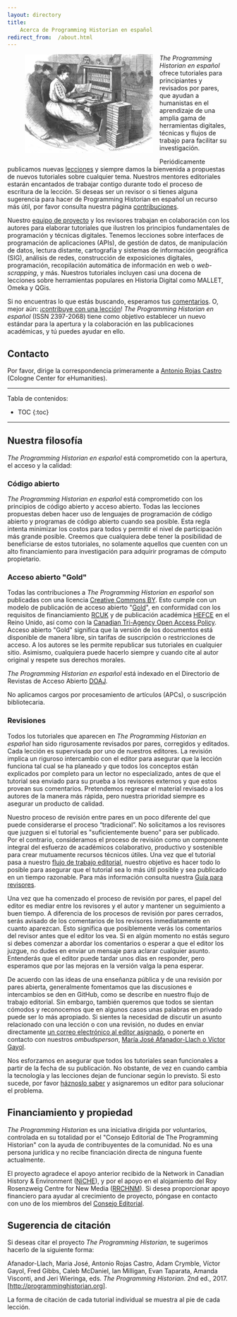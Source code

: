 ```yaml
---  
layout: directory
title:  
    Acerca de Programming Historian en español
redirect_from:  /about.html
---
```


<figure>
	<img src="../images/about.png" width="290px" style="float: left; margin-right: 15px; margin-bottom: 15px;" />
</figure>

*The Programming Historian en español* ofrece tutoriales para principiantes y revisados por pares, que ayudan a humanistas en el aprendizaje de una amplia gama de herramientas digitales, técnicas y flujos de trabajo para facilitar su investigación.

Periódicamente publicamos nuevas [lecciones] y siempre damos la bienvenida a  propuestas de nuevos tutoriales sobre cualquier tema. Nuestros mentores editoriales estarán encantados de trabajar contigo durante todo el proceso de escritura de la lección. Si deseas ser un revisor o si tienes alguna sugerencia para hacer de Programming Historian en español un recurso más útil, por favor consulta nuestra página [contribuciones].

Nuestro [equipo de proyecto] y los revisores trabajan en colaboración con los autores para elaborar tutoriales que ilustren los principios fundamentales de programación y técnicas digitales. Tenemos lecciones sobre interfaces de programación de aplicaciones (APIs), de gestión de datos, de manipulación de datos, lectura distante, cartografía y sistemas de información geográfica (SIG), análisis de redes, construcción de exposiciones digitales, programación, recopilación automática de información en web o *web-scrapping*, y más. Nuestros tutoriales incluyen casi una docena de lecciones sobre herramientas populares en Historia Digital como MALLET, Omeka y QGis.

Si no encuentras lo que estás buscando, esperamos tus [comentarios]. O, mejor aún: ¡[contribuye con una lección]! *The Programming Historian en español* (ISSN 2397-2068) tiene como objetivo establecer un nuevo estándar para la apertura y la colaboración en las publicaciones académicas, y tú puedes ayudar en ello.

## Contacto

Por favor, dirige la correspondencia primeramente a [Antonio Rojas Castro] (Cologne Center for eHumanities).

- - - - - 

Tabla de contenidos:

* TOC
{:toc}

- - - - - 


## Nuestra filosofía

*The Programming Historian en español* está comprometido con la apertura, el acceso y la calidad:

### Código abierto

*The Programming Historian en español* está comprometido con los principios de código abierto y acceso abierto. Todas las lecciones propuestas deben hacer uso de lenguajes de programación de código abierto y programas de código abierto cuando sea posible. Esta regla intenta minimizar los costos para todos y permitir el nivel de participación más grande posible. Creemos que cualquiera debe tener la posibilidad de beneficiarse de estos tutoriales, no solamente aquellos que cuenten con un alto financiamiento para investigación para adquirir programas de cómputo propietario.

### Acceso abierto "Gold"

Todas las contribuciones a *The Programming Historian en español* son publicadas con una licencia [Creative Commons BY]. Esto cumple con un modelo de publicación de acceso abierto "[Gold]", en conformidad con los requisitos de financiamiento [RCUK] y de publicación académica [HEFCE] en el Reino Unido, así como con la [Canadian Tri-Agency Open Access Policy]. Acceso abierto "Gold" significa que la versión de los documentos está disponible de manera libre, sin tarifas de suscripción o restricciones de acceso. A los autores se les permite republicar sus tutoriales en cualquier sitio. Asimismo, cualquiera puede hacerlo siempre y cuando cite al autor original y respete sus derechos morales.

*The Programming Historian en español* está indexado en el Directorio de Revistas de Acceso Abierto [DOAJ].

No aplicamos cargos por procesamiento de artículos (APCs), o suscripción bibliotecaria.

### Revisiones

Todos los tutoriales que aparecen en *The Programming Historian en español* han sido rigurosamente revisados por pares, corregidos y editados. Cada lección es supervisada por uno de nuestros editores. La revisión implica un riguroso intercambio con el editor para asegurar que la lección funciona tal cual se ha planeado y que todos los conceptos están explicados por completo para un lector no especializado, antes de que el tutorial sea enviado para su prueba a los revisores externos y que estos provean sus comentarios. Pretendemos regresar el material revisado a los autores de la manera más rápida, pero nuestra prioridad siempre es asegurar un producto de calidad.

Nuestro proceso de revisión entre pares en un poco diferente del que puede considerarse el proceso “tradicional”. No solicitamos a los revisores que juzguen si el tutorial es "suficientemente bueno" para ser publicado. Por el contrario, consideramos el proceso de revisión como un componente integral del esfuerzo de académicos colaborativo, productivo y sostenible para crear mutuamente recursos técnicos útiles. Una vez que el tutorial pasa a nuestro [flujo de trabajo editorial], nuestro objetivo es hacer todo lo posible para asegurar que el tutorial sea lo más útil posible y sea publicado en un tiempo razonable. Para más información consulta nuestra [Guía para revisores].

Una vez que ha comenzado el proceso de revisión por pares, el papel del editor es mediar entre los revisores y el autor y mantener un seguimiento a buen tiempo. A diferencia de los procesos de revisión por pares cerrados, serás avisado de los comentarios de los revisores inmediatamente en cuanto aparezcan. Esto significa que posiblemente verás los comentarios del revisor antes que el editor los vea. Si en algún momento no estás seguro si debes comenzar a abordar los comentarios o esperar a que el editor los juzgue, no dudes en enviar un mensaje para aclarar cualquier asunto. Entenderás que el editor puede tardar unos días en responder, pero esperamos que por las mejoras en la versión valga la pena esperar.

De acuerdo con las ideas de una enseñanza pública y de una revisión por pares abierta, generalmente fomentamos que las discusiones e intercambios se den en GitHub, como se describe en nuestro flujo de trabajo editorial. Sin embargo, también queremos que todos se sientan cómodos y reconocemos que en algunos casos unas palabras en privado puede ser lo más apropiado. Si sientes la necesidad de discutir un asunto relacionado con una lección o con una revisión, no dudes en enviar directamente [un correo electrónico al editor asignado], o ponerte en contacto con nuestros *ombudsperson*, [María José Afanador-Llach o Víctor Gayol].

Nos esforzamos en asegurar que todos los tutoriales sean funcionales a partir de la fecha de su publicación. No obstante, de vez en cuando cambia la tecnología y las lecciones dejan de funcionar según lo previsto. Si esto sucede, por favor [háznoslo saber] y asignaremos un editor para solucionar el problema.

## Financiamiento y propiedad

*The Programming Historian* es una iniciativa dirigida por voluntarios, controlada en su totalidad por el "Consejo Editorial de The Programming Historian" con la ayuda de contribuyentes de la comunidad. No es una persona jurídica y no recibe financiación directa de ninguna fuente actualmente.

El proyecto agradece el apoyo anterior recibido de la Network in Canadian History &amp; Environment ([NiCHE]), y por el apoyo en el alojamiento del Roy Rosenzweig Centre for New Media ([RRCHNM]). Si desea proporcionar apoyo financiero para ayudar al crecimiento de proyecto, póngase en contacto con uno de los miembros del [Consejo Editorial].

## Sugerencia de citación

Si deseas citar el proyecto *The Programming Historian*, te sugerimos hacerlo de la siguiente forma:

Afanador-Llach, Maria José, Antonio Rojas Castro, Adam Crymble, Víctor Gayol, Fred Gibbs, Caleb McDaniel, Ian Milligan, Evan Taparata, Amanda Visconti, and Jeri Wieringa, eds. _The Programming Historian_. 2nd ed., 2017. [http://programminghistorian.org].

La forma de citación de cada tutorial individual se muestra al pie de cada lección.



[lecciones]: http://programminghistorian.org/es/lecciones
[contribuciones]: http://programminghistorian.org/es/contribuciones
[equipo de proyecto]: http://programminghistorian.org/es/equipo-de-proyecto
[comentarios]: http://programminghistorian.org/es/retroalimentacion
[contribuye con una lección]: http://programminghistorian.org/es/contribuciones
[Antonio Rojas Castro]: mailto:rojas.castro.antonio@gmail.com
[Creative Commons BY]: https://creativecommons.org/licenses/by/2.0/
[Gold]: https://en.wikipedia.org/wiki/Open_access
[RCUK]: http://www.rcuk.ac.uk/research/openaccess/
[HEFCE]: http://www.hefce.ac.uk/rsrch/oa/">HEFCE
[Canadian Tri-Agency Open Access Policy]: http://www.science.gc.ca/default.asp?lang=En&amp;n=F6765465-1
[DOAJ]: https://doaj.org/toc/2397-2068
[flujo de trabajo editorial]: http://programminghistorian.org/es/flujo-de-trabajo-nuevas-lecciones
[Guía para revisores]: http://programminghistorian.org/es/guia-para-revisores
[un correo electrónico al editor asignado]: http://programminghistorian.org/es/equipo-de-proyecto
[María José Afanador-Llach o Víctor Gayol]: http://programminghistorian.org/es/equipo-de-proyecto
[háznoslo saber]: http://programminghistorian.org/es/retroalimentacion
[NiCHE]: http://niche-canada.org/
[RRCHNM]: http://chnm.gmu.edu/
[Consejo Editorial]: http://programminghistorian.org/es/equipo-de-proyecto
[http://programminghistorian.org]: http://programminghistorian.org/
